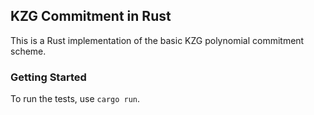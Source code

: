 ## KZG Commitment in Rust

This is a Rust implementation of the basic KZG polynomial commitment scheme.

### Getting Started

To run the tests, use `cargo run`.